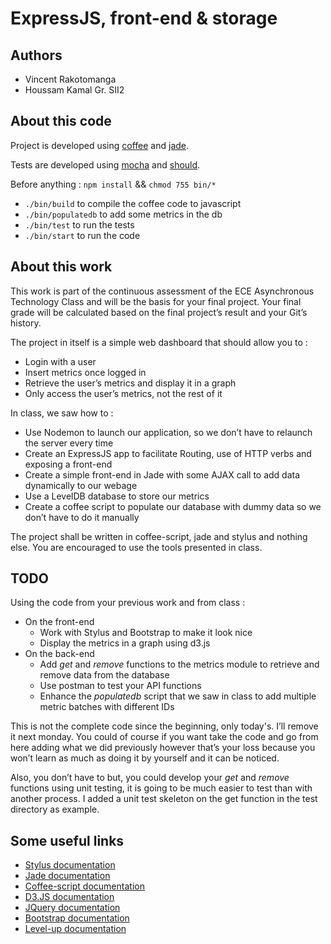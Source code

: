 # ExpressJS, front-end & storage

## Authors
- Vincent Rakotomanga
- Houssam Kamal
Gr. SII2

## About this code

Project is developed using [coffee](http://coffeescript.org/) and [jade](http://jade-lang.com/).

Tests are developed using [mocha](http://mochajs.org/) and [should](http://shouldjs.github.io/).

Before anything : `npm install` && `chmod 755 bin/*`

- `./bin/build` to compile the coffee code to javascript
- `./bin/populatedb` to add some metrics in the db
- `./bin/test` to run the tests
- `./bin/start` to run the code

## About this work

This work is part of the continuous assessment of the ECE Asynchronous Technology
Class and will be the basis for your final project. Your final grade will be
calculated based on the final project’s result and your Git’s history.

The project in itself is a simple web dashboard that should allow you to :

- Login with a user
- Insert metrics once logged in
- Retrieve the user’s metrics and display it in a graph
- Only access the user’s metrics, not the rest of it

In class, we saw how to :

- Use Nodemon to launch our application, so we don’t have to relaunch the server every time
- Create an ExpressJS app to facilitate Routing, use of HTTP verbs and exposing a front-end
- Create a simple front-end in Jade with some AJAX call to add data dynamically to our webage
- Use a LevelDB database to store our metrics
- Create a coffee script to populate our database with dummy data so we don’t have to do it manually

The project shall be written in coffee-script, jade and stylus and nothing else. You are encouraged to use the tools presented in class.


## TODO

Using the code from your previous work and from class :
- On the front-end
  - Work with Stylus and Bootstrap to make it look nice
  - Display the metrics in a graph using d3.js
- On the back-end
  - Add *get* and *remove* functions to the metrics module to retrieve and remove data from the database
  - Use postman to test your API functions
  - Enhance the *populatedb* script that we saw in class to add multiple metric batches with different IDs

This is not the complete code since the beginning, only today's. I’ll remove it
next monday.
You could of course if you want take the code and go from here adding what we
did previously however that’s your loss because you won’t learn as much as
doing it by yourself and it can be noticed.

Also, you don’t have to but, you could develop your *get* and *remove* functions
using unit testing, it is going to be much easier to test than with another
process. I added a unit test skeleton on the get function in the test directory
as example.


## Some useful links

- [Stylus documentation](https://learnboost.github.io/stylus/)
- [Jade documentation](http://jade-lang.com/)
- [Coffee-script documentation](http://coffeescript.org/)
- [D3.JS documentation](http://d3js.org/)
- [JQuery documentation](http://code.jquery.com)
- [Bootstrap documentation](http://getbootstrap.com/)
- [Level-up documentation](https://github.com/Level/levelup)